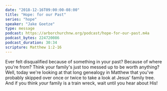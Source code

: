 ```yaml
---
date: "2018-12-16T09:00:00-08:00"
title: "Hope: for our Past"
series: "hope"
speaker: "Jake Goetze"
type: message
podcast: https://arborchurchnw.org/podcast/hope-for-our-past.m4a
podcast_bytes: 224720086
podcast_duration: 30:34
scripture: Matthew 1:2-16
---
```


Ever felt disqualified because of something in your past? Because of where you're from? Think your family's just too messed up to be worth anything? Well, today we're looking at that long genealogy in Matthew that you've probably skipped over once or twice to take a look at Jesus' family tree. And if you think *your* family is a train wreck, wait until you hear about His!

